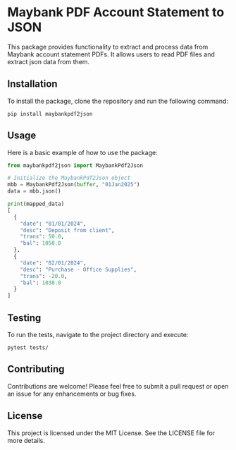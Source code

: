 # Maybank PDF Account Statement to JSON

This package provides functionality to extract and process data from Maybank account statement PDFs. It allows users to read PDF files and extract json data from them.

## Installation

To install the package, clone the repository and run the following command:

```
pip install maybankpdf2json
```

## Usage

Here is a basic example of how to use the package:

```python
from maybankpdf2json import MaybankPdf2Json

# Initialize the MaybankPdf2Json object
mbb = MaybankPdf2Json(buffer, "01Jan2025")
data = mbb.json()

print(mapped_data)
[
  {
    "date": "01/01/2024",
    "desc": "Deposit from client",
    "trans": 50.0,
    "bal": 1050.0
  },
  {
    "date": "02/01/2024",
    "desc": "Purchase - Office Supplies",
    "trans": -20.0,
    "bal": 1030.0
  }
]
```

## Testing

To run the tests, navigate to the project directory and execute:

```
pytest tests/
```

## Contributing

Contributions are welcome! Please feel free to submit a pull request or open an issue for any enhancements or bug fixes.

## License

This project is licensed under the MIT License. See the LICENSE file for more details.
